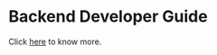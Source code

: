 # Backend Developer Guide

Click [here](https://core.digit.org/guides/developer-guide/backend-developer-guide) to know more.
